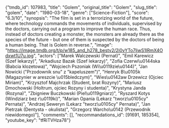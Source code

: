 {"tmdb_id": 107983, "title": "Golem", "original_title": "Golem", "slug_title": "golem", "date": "1980-03-18", "genre": ["Science-Fiction"], "score": "6.3/10", "synopsis": "The film is set in a terrorizing world of the future, where technology commands the movements of individuals, supervised by the doctors, carrying out a program to improve the human race. Thus, instead of doctors creating a monster, the monsters are already there as the species of the future - but one of them is suspected by the doctors of being a human being. That is Golem in reverse.", "image": "https://image.tmdb.org/t/p/w185_and_h278_bestv2/2i0vYTo7ljwS1IRmX4Odxwt1U7u.jpg", "actors": ["Marek Walczewski (Pernat)", "Emil Karewicz (Szef lekarzy)", "Arkadiusz Bazak (Szef lekarzy)", "Zofia Czerwi\u0144ska (Babcia klozetowa)", "Wojciech Pszoniak (Wi\u0119zie\u0144)", "Jan Nowicki (\"Przodownik snu\" z \"kapeluszem\")", "Henryk B\u0105k (Magazynier w areszcie \u015bledczym)", "Wies\u0142aw Drzewicz (Ojciec Miriam)", "Krzysztof Majchrzak (Student, brat Rozyny)", "Mariusz Dmochowski (Holtrum, ojciec Rozyny i studenta)", "Krystyna Janda (Rozyna)", "Zbigniew Buczkowski (Piel\u0119gniarz)", "Ryszard Kotys (Windziarz bez r\u0119ki)", "Marian Opania (Lekarz \"tworz\u0105cy\" Pernata)", "Andrzej Seweryn (Lekarz \"tworz\u0105cy\" Pernata)", "Jan Pietrzak (Dentysta - okulista)", "Grzegorz Warcho\u0142 (Przewodnik niewidomego)"], "comments": [], "recommandations_id": [91691, 185354], "youtube_key": "tfRiTVHza78"}